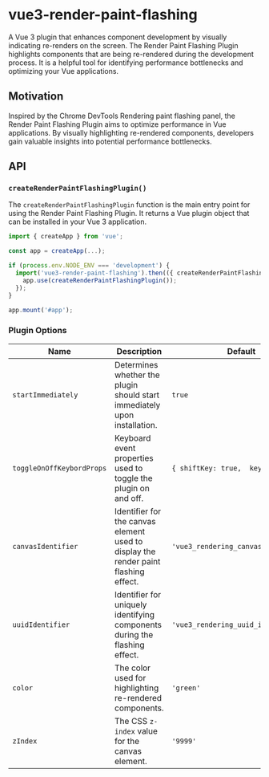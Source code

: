 # vue3-render-paint-flashing

A Vue 3 plugin that enhances component development by visually indicating re-renders on the screen. The Render Paint Flashing Plugin highlights components that are being re-rendered during the development process. It is a helpful tool for identifying performance bottlenecks and optimizing your Vue applications.

## Motivation

Inspired by the Chrome DevTools Rendering paint flashing panel, the Render Paint Flashing Plugin aims to optimize performance in Vue applications. By visually highlighting re-rendered components, developers gain valuable insights into potential performance bottlenecks.

## API

### `createRenderPaintFlashingPlugin()`

The `createRenderPaintFlashingPlugin` function is the main entry point for using the Render Paint Flashing Plugin. It returns a Vue plugin object that can be installed in your Vue 3 application.

```javascript
import { createApp } from 'vue';

const app = createApp(...);

if (process.env.NODE_ENV === 'development') {
  import('vue3-render-paint-flashing').then(({ createRenderPaintFlashingPlugin }) => {
    app.use(createRenderPaintFlashingPlugin());
  });
}

app.mount('#app');
```

### Plugin Options

| Name                      | Description                                                                         | Default                              |
| ------------------------- | ----------------------------------------------------------------------------------- | ------------------------------------ |
| `startImmediately`        | Determines whether the plugin should start immediately upon installation.           | `true`                               |
| `toggleOnOffKeybordProps` | Keyboard event properties used to toggle the plugin on and off.                     | `{ shiftKey: true,  key: 'T' }`      |
| `canvasIdentifier`        | Identifier for the canvas element used to display the render paint flashing effect. | `'vue3_rendering_canvas_identifier'` |
| `uuidIdentifier`          | Identifier for uniquely identifying components during the flashing effect.          | `'vue3_rendering_uuid_identifier'`   |
| `color`                   | The color used for highlighting re-rendered components.                             | `'green'`                            |
| `zIndex`                  | The CSS `z-index` value for the canvas element.                                     | `'9999'`                             |
